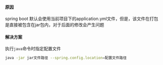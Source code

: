 #### 原因

spring boot 默认会使用当前项目下的application.yml文件，但是，该文件在打包是直接被包含在jar包内，对于后面的修改会产生问题

#### 解决方案

执行`java`命令时指定配置文件

```sh
java -jar jar文件路径 --spring.config.location=配置文件路径
```


